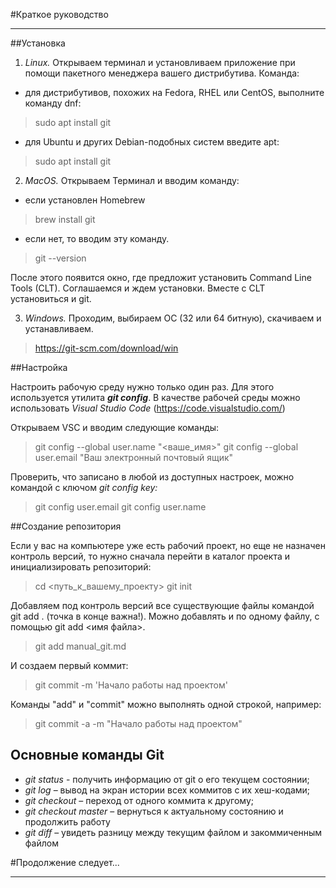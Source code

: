 #Краткое руководство
***
##Установка

1. _Linux._ Открываем терминал и установливаем приложение при помощи пакетного менеджера вашего дистрибутива. Команда:

* для дистрибутивов, похожих на Fedora, RHEL или CentOS, выполните команду dnf:
> sudo apt install git

* для Ubuntu и других Debian-подобных систем введите apt:
> sudo apt install git

2. _MacOS._ Открываем Терминал и вводим команду:
* если установлен Homebrew
>brew install git

* если нет, то вводим эту команду. 
> git --version

После этого появится окно, где предложит установить Command Line Tools (CLT). Соглашаемся и ждем установки. Вместе с CLT установиться и git.

3. _Windows._ Проходим, выбираем ОС (32 или 64 битную), скачиваем и устанавливаем.

> https://git-scm.com/download/win

##Настройка

Настроить рабочую среду нужно только один раз. Для этого используется утилита ***git config***. В качестве рабочей среды можно использовать _Visual Studio Code_ (https://code.visualstudio.com/)

Открываем VSC и вводим следующие команды:

> git config --global user.name "<ваше_имя>"
> git config --global user.email "Ваш электронный почтовый ящик"

Проверить, что записано в любой из доступных настроек, можно командой с ключом  _git config key:_

> git config user.email
> git config user.name

##Создание репозитория

Если у вас на компьютере уже есть рабочий проект, но еще не назначен контроль версий, то нужно сначала перейти в каталог проекта и инициализировать репозиторий:

> cd <путь_к_вашему_проекту>
> git init

Добавляем под контроль версий все существующие файлы командой git add . (точка в конце важна!). Можно добавлять и по одному файлу, с помощью git add <имя файла>. 

> git add manual_git.md

И создаем первый коммит:

> git commit -m 'Начало работы над проектом'

Команды "add" и "commit" можно выполнять одной строкой, например:

> git commit -a -m "Начало работы над проектом"

## Основные команды Git

* _git status_ - получить информацию от git о его текущем состоянии;
* _git log_ – вывод на экран истории всех коммитов с их хеш-кодами;
* _git checkout_ – переход от одного коммита к другому;
* _git checkout master_ – вернуться к актуальному состоянию и продолжить работу
* _git diff_ – увидеть разницу между текущим файлом и закоммиченным файлом

#Продолжение следует...

***

